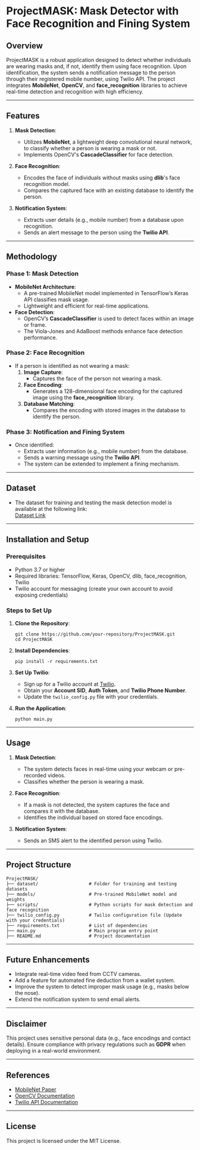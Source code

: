 # **ProjectMASK: Mask Detector with Face Recognition and Fining System**

## **Overview**

ProjectMASK is a robust application designed to detect whether individuals are wearing masks and, if not, identify them using face recognition. Upon identification, the system sends a notification message to the person through their registered mobile number, using Twilio API. The project integrates **MobileNet**, **OpenCV**, and **face_recognition** libraries to achieve real-time detection and recognition with high efficiency.

---

## **Features**
1. **Mask Detection**:
   - Utilizes **MobileNet**, a lightweight deep convolutional neural network, to classify whether a person is wearing a mask or not.
   - Implements OpenCV's **CascadeClassifier** for face detection.

2. **Face Recognition**:
   - Encodes the face of individuals without masks using **dlib**'s face recognition model.
   - Compares the captured face with an existing database to identify the person.

3. **Notification System**:
   - Extracts user details (e.g., mobile number) from a database upon recognition.
   - Sends an alert message to the person using the **Twilio API**.

---

## **Methodology**

### **Phase 1: Mask Detection**
- **MobileNet Architecture**:
  - A pre-trained MobileNet model implemented in TensorFlow’s Keras API classifies mask usage.
  - Lightweight and efficient for real-time applications.
- **Face Detection**:
  - OpenCV’s **CascadeClassifier** is used to detect faces within an image or frame.
  - The Viola-Jones and AdaBoost methods enhance face detection performance.

### **Phase 2: Face Recognition**
- If a person is identified as not wearing a mask:
  1. **Image Capture**:
     - Captures the face of the person not wearing a mask.
  2. **Face Encoding**:
     - Generates a 128-dimensional face encoding for the captured image using the **face_recognition** library.
  3. **Database Matching**:
     - Compares the encoding with stored images in the database to identify the person.

### **Phase 3: Notification and Fining System**
- Once identified:
  - Extracts user information (e.g., mobile number) from the database.
  - Sends a warning message using the **Twilio API**.
  - The system can be extended to implement a fining mechanism.

---

## **Dataset**
- The dataset for training and testing the mask detection model is available at the following link:  
  [Dataset Link](https://drive.google.com/drive/folders/1pUbDu1sgcWpwvdJl3cXUoPcaIk1CNLJe?usp=sharing)

---

## **Installation and Setup**

### **Prerequisites**
- Python 3.7 or higher
- Required libraries: TensorFlow, Keras, OpenCV, dlib, face_recognition, Twilio
- Twilio account for messaging (create your own account to avoid exposing credentials)

### **Steps to Set Up**
1. **Clone the Repository**:
   ```
   git clone https://github.com/your-repository/ProjectMASK.git
   cd ProjectMASK
   ```

2. **Install Dependencies**:
   ```
   pip install -r requirements.txt
   ```

3. **Set Up Twilio**:
   - Sign up for a Twilio account at [Twilio](https://www.twilio.com).
   - Obtain your **Account SID**, **Auth Token**, and **Twilio Phone Number**.
   - Update the `twilio_config.py` file with your credentials.

4. **Run the Application**:
   ```
   python main.py
   ```

---

## **Usage**

1. **Mask Detection**:
   - The system detects faces in real-time using your webcam or pre-recorded videos.
   - Classifies whether the person is wearing a mask.

2. **Face Recognition**:
   - If a mask is not detected, the system captures the face and compares it with the database.
   - Identifies the individual based on stored face encodings.

3. **Notification System**:
   - Sends an SMS alert to the identified person using Twilio.

---

## **Project Structure**
```
ProjectMASK/
├── dataset/                   # Folder for training and testing datasets
├── models/                    # Pre-trained MobileNet model and weights
├── scripts/                   # Python scripts for mask detection and face recognition
├── twilio_config.py           # Twilio configuration file (Update with your credentials)
├── requirements.txt           # List of dependencies
├── main.py                    # Main program entry point
├── README.md                  # Project documentation
```

---

## **Future Enhancements**
- Integrate real-time video feed from CCTV cameras.
- Add a feature for automated fine deduction from a wallet system.
- Improve the system to detect improper mask usage (e.g., masks below the nose).
- Extend the notification system to send email alerts.

---

## **Disclaimer**
This project uses sensitive personal data (e.g., face encodings and contact details). Ensure compliance with privacy regulations such as **GDPR** when deploying in a real-world environment.

---

## **References**
- [MobileNet Paper](https://arxiv.org/abs/1704.04861)
- [OpenCV Documentation](https://docs.opencv.org)
- [Twilio API Documentation](https://www.twilio.com/docs/usage/api)

---

## **License**
This project is licensed under the MIT License.
